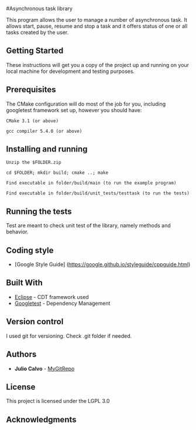 #Asynchronous task library

This program allows the user to manage a number of asynchronous task. It allows start, pause, resume and stop a task and it offers status of one or all tasks created by the user.

## Getting Started

These instructions will get you a copy of the project up and running on your local machine for development and testing purposes.

## Prerequisites

The CMake configuration will do most of the job for you, including googletest framework set up, however you should have:

```
CMake 3.1 (or above)
```
```
gcc compiler 5.4.0 (or above)
```

## Installing and running

```
Unzip the $FOLDER.zip
```
```
cd $FOLDER; mkdir build; cmake ..; make
```
```
Find executable in folder/build/main (to run the example program)
```
```
Find executable in folder/build/unit_tests/testtask (to run the tests)
```

## Running the tests

Test are meant to check unit test of the library, namely methods and behavior.


## Coding style

* [Google Style Guide] (https://google.github.io/styleguide/cppguide.html)


## Built With

* [Eclipse](https://www.eclipse.org/cdt/) - CDT framework used
* [Googletest](https://github.com/google/googletest) - Dependency Management

## Version control

I used git for versioning. Check .git folder if needed.

## Authors

* **Julio Calvo** - [MyGitRepo](https://github.com/JulesDoc)

## License

This project is licensed under the LGPL 3.0

## Acknowledgments

